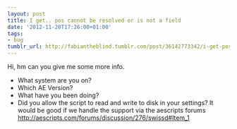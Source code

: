 ```yaml
---
layout: post
title: I get.. pos cannot be resolved or is not a field
date: '2012-11-20T17:26:00+01:00'
tags:
- bug
tumblr_url: http://fabiantheblind.tumblr.com/post/36142773342/i-get-pos-cannot-be-resolved-or-is-not-a-field
---
```

Hi,
hm can you give me some more info.
- What system are you on?
- Which AE Version?
- What have you been doing?
- Did you allow the script to read and write to disk in your settings?
It would be good if we handle the support via the aescripts forums http://aescripts.com/forums/discussion/276/swissd#Item_1
